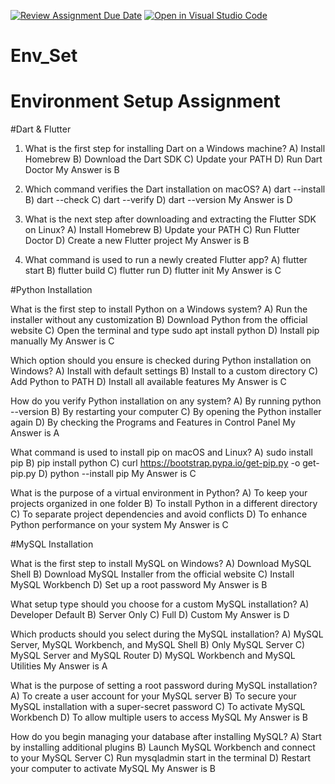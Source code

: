 [![Review Assignment Due Date](https://classroom.github.com/assets/deadline-readme-button-22041afd0340ce965d47ae6ef1cefeee28c7c493a6346c4f15d667ab976d596c.svg)](https://classroom.github.com/a/vnsr1XuU)
[![Open in Visual Studio Code](https://classroom.github.com/assets/open-in-vscode-2e0aaae1b6195c2367325f4f02e2d04e9abb55f0b24a779b69b11b9e10269abc.svg)](https://classroom.github.com/online_ide?assignment_repo_id=15697087&assignment_repo_type=AssignmentRepo)
# Env_Set

# Environment Setup Assignment

#Dart & Flutter

1. What is the first step for installing Dart on a Windows machine?
A) Install Homebrew
B) Download the Dart SDK
C) Update your PATH
D) Run Dart Doctor
My Answer is B

3. Which command verifies the Dart installation on macOS?
A) dart --install
B) dart --check
C) dart --verify
D) dart --version
My Answer is D

4. What is the next step after downloading and extracting the Flutter SDK on Linux?
A) Install Homebrew
B) Update your PATH
C) Run Flutter Doctor
D) Create a new Flutter project
My Answer is B

5. What command is used to run a newly created Flutter app?
A) flutter start
B) flutter build
C) flutter run
D) flutter init
My Answer is C

#Python Installation

What is the first step to install Python on a Windows system?
A) Run the installer without any customization
B) Download Python from the official website
C) Open the terminal and type sudo apt install python
D) Install pip manually
My Answer is C


Which option should you ensure is checked during Python installation on Windows?
A) Install with default settings
B) Install to a custom directory
C) Add Python to PATH
D) Install all available features
My Answer is C


How do you verify Python installation on any system?
A) By running python --version
B) By restarting your computer
C) By opening the Python installer again
D) By checking the Programs and Features in Control Panel
My Answer is A


What command is used to install pip on macOS and Linux?
A) sudo install pip
B) pip install python
C) curl https://bootstrap.pypa.io/get-pip.py -o get-pip.py
D) python --install pip
My Answer is C


What is the purpose of a virtual environment in Python?
A) To keep your projects organized in one folder
B) To install Python in a different directory
C) To separate project dependencies and avoid conflicts
D) To enhance Python performance on your system
My Answer is C


#MySQL Installation

What is the first step to install MySQL on Windows?
A) Download MySQL Shell
B) Download MySQL Installer from the official website
C) Install MySQL Workbench
D) Set up a root password
My Answer is B


What setup type should you choose for a custom MySQL installation?
A) Developer Default
B) Server Only
C) Full
D) Custom
My Answer is D


Which products should you select during the MySQL installation?
A) MySQL Server, MySQL Workbench, and MySQL Shell
B) Only MySQL Server
C) MySQL Server and MySQL Router
D) MySQL Workbench and MySQL Utilities
My Answer is A


What is the purpose of setting a root password during MySQL installation?
A) To create a user account for your MySQL server
B) To secure your MySQL installation with a super-secret password
C) To activate MySQL Workbench
D) To allow multiple users to access MySQL
My Answer is B


How do you begin managing your database after installing MySQL?
A) Start by installing additional plugins
B) Launch MySQL Workbench and connect to your MySQL Server
C) Run mysqladmin start in the terminal
D) Restart your computer to activate MySQL
My Answer is B
